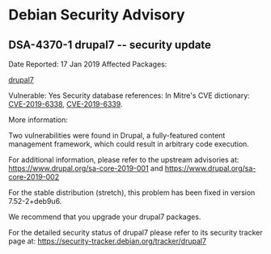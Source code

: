 
Debian Security Advisory
========================


DSA-4370-1 drupal7 -- security update
-------------------------------------



Date Reported:
17 Jan 2019
Affected Packages:

[drupal7](https://packages.debian.org/src:drupal7)

Vulnerable:
Yes
Security database references:
In Mitre's CVE dictionary: [CVE-2019-6338](https://security-tracker.debian.org/tracker/CVE-2019-6338), [CVE-2019-6339](https://security-tracker.debian.org/tracker/CVE-2019-6339).  

More information:

Two vulnerabilities were found in Drupal, a fully-featured content
management framework, which could result in arbitrary code execution.


For additional information, please refer to the upstream advisories at:
<https://www.drupal.org/sa-core-2019-001> and
<https://www.drupal.org/sa-core-2019-002>


For the stable distribution (stretch), this problem has been fixed in
version 7.52-2+deb9u6.


We recommend that you upgrade your drupal7 packages.


For the detailed security status of drupal7 please refer to
its security tracker page at:
<https://security-tracker.debian.org/tracker/drupal7>





